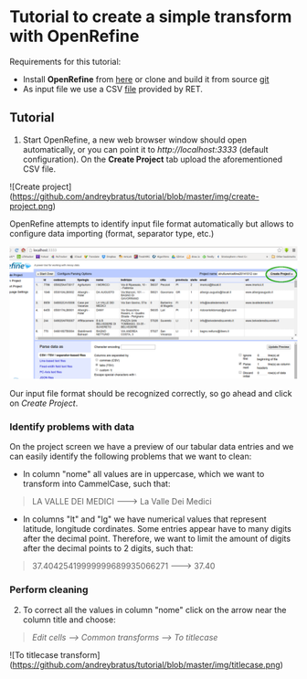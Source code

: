 Tutorial to create a simple transform with OpenRefine
=====================================================

Requirements for this tutorial:

* Install **OpenRefine** from [here](http://openrefine.org) or clone and build it from source [git](https://github.com/OpenRefine/OpenRefine.git)
* As input file we use a CSV [file](http://dati.toscana.it/dataset/ceb33e9c-7c80-478a-a3be-2f3700a64906/resource/5e8ec560-cbe6-4630-b191-e274218c183c/download/strutturericettive20141012.csv) provided by RET.

Tutorial
---------
1. Start OpenRefine, a new web browser window should open automatically, or you can point it to *http://localhost:3333* (default configuration). On the **Create Project** tab upload the aforementioned CSV file.

![Create project]
(https://github.com/andreybratus/tutorial/blob/master/img/create-project.png)

OpenRefine attempts to identify input file format automatically but allows to configure data importing (format, separator type, etc.)

![Image](/img/create-project2.png)


Our input file format should be recognized correctly, so go ahead and click on *Create Project*.


### Identify problems with data
On the project screen we have a preview of our tabular data entries and we can easily identify the following problems that we want to clean:

* In column "nome" all values are in uppercase, which we want to transform into CammelCase, such that:
> LA VALLE DEI MEDICI ---> La Valle Dei Medici

* In columns "lt" and "lg" we have numerical values that represent latitude, longitude cordinates. Some entries appear have to many digits after the decimal point. Therefore, we want to limit the amount of digits after the decimal points to 2 digits, such that:
> 37.40425419999999689935066271 ---> 37.40

### Perform cleaning

2. To correct all the values in column "nome" click on the arrow near the column title and choose:
> *Edit cells --> Common transforms --> To titlecase*

![To titlecase transform]
(https://github.com/andreybratus/tutorial/blob/master/img/titlecase.png)
